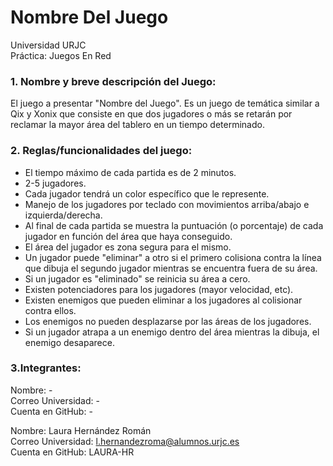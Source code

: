 # Nombre Del Juego
Universidad URJC  
Práctica: Juegos En Red

### 1. Nombre y breve descripción del Juego:
El juego a presentar "Nombre del Juego". Es un juego de temática similar a Qix y Xonix que consiste en que dos jugadores o más se retarán por reclamar la mayor área del tablero en un tiempo determinado.

### 2. Reglas/funcionalidades del juego:
  * El tiempo máximo de cada partida es de 2 minutos.
  * 2-5 jugadores.
  * Cada jugador tendrá un color específico que le represente.
  * Manejo de los jugadores por teclado con movimientos arriba/abajo e izquierda/derecha.
  * Al final de cada partida se muestra la puntuación (o porcentaje) de cada jugador en función del área que haya conseguido.
  * El área del jugador es zona segura para el mismo.
  * Un jugador puede "eliminar" a otro si el primero colisiona contra la línea que dibuja el segundo jugador mientras se encuentra fuera de su área.
  * Si un jugador es "eliminado" se reinicia su área a cero.
  * Existen potenciadores para los jugadores (mayor velocidad, etc).
  * Existen enemigos que pueden eliminar a los jugadores al colisionar contra ellos.
  * Los enemigos no pueden desplazarse por las áreas de los jugadores.
  * Si un jugador atrapa a un enemigo dentro del área mientras la dibuja, el enemigo desaparece.

### 3.Integrantes:
Nombre: -  
Correo Universidad: -  
Cuenta en GitHub: -  

Nombre: Laura Hernández Román  
Correo Universidad: l.hernandezroma@alumnos.urjc.es  
Cuenta en GitHub: LAURA-HR  

